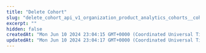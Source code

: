 ```yaml
---
title: "Delete Cohort"
slug: "delete_cohort_api_v1_organization_product_analytics_cohorts__cohort_uuid__delete"
excerpt: ""
hidden: false
createdAt: "Mon Jun 10 2024 23:04:15 GMT+0000 (Coordinated Universal Time)"
updatedAt: "Mon Jun 10 2024 23:04:17 GMT+0000 (Coordinated Universal Time)"
---
```

